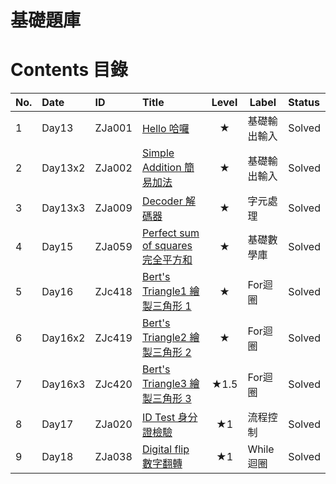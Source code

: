 # 基礎題庫

# Contents 目錄

|No.   |Date     |ID        |Title                      |Level    |Label              |Status   |
|:-----|:--------|:---------|:--------------------------|:-------:|-------------------|:--------|
|1     |Day13    |ZJa001    |[Hello 哈囉](Day13-ZJa001_Hello-Solved/) |★ |基礎輸出輸入 |Solved   |
|2     |Day13x2  |ZJa002    |[Simple Addition 簡易加法](Day13x2-ZJa002_SimpleAddition-Solved/) |★ |基礎輸出輸入 |Solved   |
|3     |Day13x3  |ZJa009    |[Decoder 解碼器](Day13x3-ZJa009_Decoder-Solved/) |★ |字元處理 |Solved   |
|4     |Day15    |ZJa059    |[Perfect sum of squares 完全平方和](Day15-ZJa059_PerfectSumOfSquare-Solved/) |★ |基礎數學庫 |Solved   |
|5     |Day16    |ZJc418    |[Bert's Triangle1 繪製三角形 1](Day16-ZJc418_BertTriangle1-Solved/) |★ |For迴圈 |Solved   |
|6     |Day16x2  |ZJc419    |[Bert's Triangle2 繪製三角形 2](Day16x2-ZJc419_BertTriangle2-Solved/) |★ |For迴圈 |Solved   |
|7     |Day16x3  |ZJc420    |[Bert's Triangle3 繪製三角形 3](Day16x3-ZJc420_BertTriangle3-Solved/) |★1.5 |For迴圈 |Solved   |
|8     |Day17    |ZJa020    |[ID Test 身分證檢驗](Day17-ZJa020_IDTest-Solved/) |★1 |流程控制 |Solved   |
|9     |Day18    |ZJa038    |[Digital flip 數字翻轉](Day18-ZJa038_DigitalFlip-Solved/) |★1 |While迴圈 |Solved   |